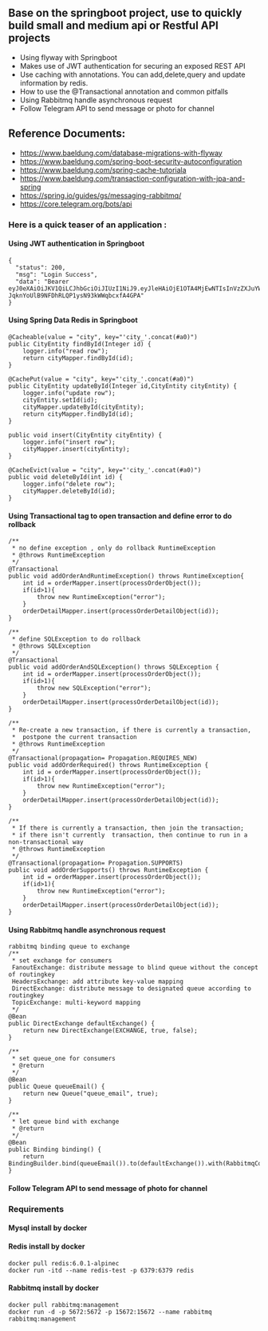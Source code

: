 ## Base on the springboot project, use to quickly build small and medium api or Restful API projects
* Using flyway with Springboot
* Makes use of JWT authentication for securing an exposed REST API
* Use caching with annotations. You can add,delete,query and update information by redis.
* How to use the @Transactional annotation and common pitfalls
* Using Rabbitmq handle asynchronous request
* Follow Telegram API to send message or photo for channel

## Reference Documents: 
* https://www.baeldung.com/database-migrations-with-flyway
* https://www.baeldung.com/spring-boot-security-autoconfiguration
* https://www.baeldung.com/spring-cache-tutoriala
* https://www.baeldung.com/transaction-configuration-with-jpa-and-spring
* https://spring.io/guides/gs/messaging-rabbitmq/
* https://core.telegram.org/bots/api

### Here is a quick teaser of an application :
#### Using JWT authentication in Springboot
    {
      "status": 200,
      "msg": "Login Success",
      "data": "Bearer eyJ0eXAiOiJKV1QiLCJhbGciOiJIUzI1NiJ9.eyJleHAiOjE1OTA4MjEwNTIsInVzZXJuYW1lIjoiZ2FyeSJ9.6hHez-JqknYoUlB9NFDhRLQP1ysN93kWWqbcxfA4GPA"
    }

#### Using Spring Data Redis in Springboot
    @Cacheable(value = "city", key="'city_'.concat(#a0)")
    public CityEntity findById(Integer id) {
        logger.info("read row");
        return cityMapper.findById(id);
    }

    @CachePut(value = "city", key="'city_'.concat(#a0)")
    public CityEntity updateById(Integer id,CityEntity cityEntity) {
        logger.info("update row");
        cityEntity.setId(id);
        cityMapper.updateById(cityEntity);
        return cityMapper.findById(id);
    }

    public void insert(CityEntity cityEntity) {
        logger.info("insert row");
        cityMapper.insert(cityEntity);
    }

    @CacheEvict(value = "city", key="'city_'.concat(#a0)")
    public void deleteById(int id) {
        logger.info("delete row");
        cityMapper.deleteById(id);
    }

#### Using Transactional tag to open transaction and define error to do rollback
    /**
     * no define exception , only do rollback RuntimeException
     * @throws RuntimeException
     */
    @Transactional
    public void addOrderAndRuntimeException() throws RuntimeException{
        int id = orderMapper.insert(processOrderObject());
        if(id>1){
            throw new RuntimeException("error");
        }
        orderDetailMapper.insert(processOrderDetailObject(id));
    }

    /**
     * define SQLException to do rollback
     * @throws SQLException
     */
    @Transactional
    public void addOrderAndSQLException() throws SQLException {
        int id = orderMapper.insert(processOrderObject());
        if(id>1){
            throw new SQLException("error");
        }
        orderDetailMapper.insert(processOrderDetailObject(id));
    }

    /**
     * Re-create a new transaction, if there is currently a transaction,
     *  postpone the current transaction
     * @throws RuntimeException
     */
    @Transactional(propagation= Propagation.REQUIRES_NEW)
    public void addOrderRequired() throws RuntimeException {
        int id = orderMapper.insert(processOrderObject());
        if(id>1){
            throw new RuntimeException("error");
        }
        orderDetailMapper.insert(processOrderDetailObject(id));
    }

    /**
     * If there is currently a transaction, then join the transaction;
     * if there isn't currently  transaction, then continue to run in a non-transactional way
     * @throws RuntimeException
     */
    @Transactional(propagation= Propagation.SUPPORTS)
    public void addOrderSupports() throws RuntimeException {
        int id = orderMapper.insert(processOrderObject());
        if(id>1){
            throw new RuntimeException("error");
        }
        orderDetailMapper.insert(processOrderDetailObject(id));
    }

#### Using Rabbitmq handle asynchronous request
    rabbitmq binding queue to exchange
    /**
     * set exchange for consumers
     FanoutExchange: distribute message to blind queue without the concept of routingkey
     HeadersExchange: add attribute key-value mapping
     DirectExchange: distribute message to designated queue according to routingkey
     TopicExchange: multi-keyword mapping
     */
    @Bean
    public DirectExchange defaultExchange() {
        return new DirectExchange(EXCHANGE, true, false);
    }

    /**
     * set queue_one for consumers
     * @return
     */
    @Bean
    public Queue queueEmail() {
        return new Queue("queue_email", true); 
    }

    /**
     * let queue bind with exchange
     * @return
     */
    @Bean
    public Binding binding() {
        return BindingBuilder.bind(queueEmail()).to(defaultExchange()).with(RabbitmqConfig.ROUTINGKEY1);
    }    

#### Follow Telegram API to send message of photo for channel


### Requirements
#### Mysql install by docker
#### Redis install by docker
    docker pull redis:6.0.1-alpinec
    docker run -itd --name redis-test -p 6379:6379 redis
    
#### Rabbitmq install by docker
    docker pull rabbitmq:management
    docker run -d -p 5672:5672 -p 15672:15672 --name rabbitmq rabbitmq:management